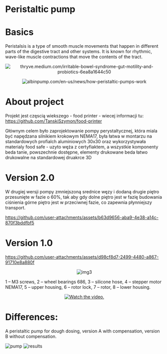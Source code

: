 # Peristaltic pump


# Basics
Peristalsis is a type of smooth muscle movements that happen in different parts of the digestive tract and other systems. 
It is known for rhythmic, wave-like muscle contractions that move the contents of the tract.
<p align="center">
   <img src="https://github.com/user-attachments/assets/4fc360c6-a6c0-4841-80fc-df59311ee9b4" alt="thryve.medium.com/irritable-bowel-syndrome-gut-motility-and-probiotics-6ea8a1644c50">
</p>     
   
   
<p align="center">    


   
   <img src="https://github.com/user-attachments/assets/f7741d4b-e7eb-4f88-9c7a-94baa78f7a75" alt="albinpump.com/en-us/news/how-peristaltic-pumps-work">
</p>     
  

# About project
Projekt jest częscią wiekszego - food printer - wiecej informacji tu: https://github.com/TanskiSzymon/food-printer

Głównym celem było zaprojektowanie pompy perystaltycznej, która miala być napędzana silnikiem krokowym NEMA17, była łatwa w montarzu na standardowych profialch aluminiowych 30x30 oraz wykorzystywała materialy food safe - uzyto węża z certyfiaktem, a wszystkie komponenty beda tanie, powszechnie dostępne, elementy drukowane beda łatwo drukowalne na standardowej druakrce 3D


# Version 2.0
W drugiej wersji pompy zmniejszoną srednice węzy i dodaną drugie piętro przesunięte w fazie o 60%, tak aby gdy dolne piętro jest w fazię budowania ciśnienia górne piętro jest w przeciwnej fazie, co  zapewnia płynniejszy transport. 


https://github.com/user-attachments/assets/b63d9656-aba9-4e38-a14c-870f3bddfbf5

# Version 1.0




https://github.com/user-attachments/assets/d98cf8d7-2499-4480-a867-91710e8a880f




<p align="center">
   <img src="https://github.com/user-attachments/assets/024fb578-a7cb-4599-8fb2-1a22547de4b0" alt="img3">
</p>
1 – M3 screws, 2 – wheel bearings 686, 3 – silicone hose, 4 – stepper motor NEMA17, 5 – upper housing, 6 – rotor lock, 7 – rotor, 8 – lower housing.

<p align="center">
  <a href="https://www.youtube.com/watch?v=JSP97U3xEK8">
     <img src="https://img.youtube.com/vi/JSP97U3xEK8/0.jpg" alt="Watch the video.">
  </a>
</p>


# Differences:

A peristaltic pump for dough dosing, version A with compensation, version B without compensation.


  <img src="https://github.com/user-attachments/assets/73d692c0-4d1b-477c-8003-bd680d21ffa7" alt="pump">
  <img src="https://github.com/TanskiSzymon/food-printer/assets/108231030/45d1698a-4a03-4c6b-9ab7-3a8c82f8efa0" alt="results">

</p>
